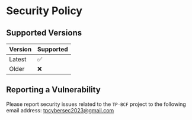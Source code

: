 # Security Policy

## Supported Versions

| Version | Supported          |
| ------- | ------------------ |
| Latest  | :white_check_mark: |
| Older   | :x:                |

## Reporting a Vulnerability

Please report security issues related to the `TP-BCF` project to the following email address: tpcybersec2023@gmail.com